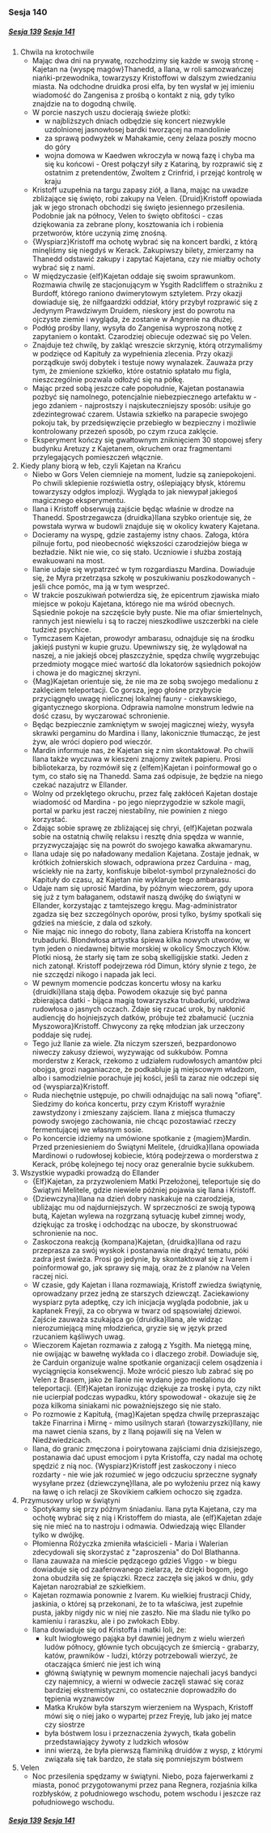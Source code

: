 ### Sesja 140
##### [Sesja 139](#sesja-139) [Sesja 141](#sesja-141)
1. Chwila na krotochwile
   - Mając dwa dni na prywatę, rozchodzimy się każde w swoją stronę - Kajetan na {wyspę magów}Thanedd, a Ilana, w roli samozwańczej niańki-przewodnika, towarzyszy Kristoffowi w dalszym zwiedzaniu miasta. Na odchodne druidka prosi elfa, by ten wysłał w jej imieniu wiadomość do Zangenisa z prośbą o kontakt z nią, gdy tylko znajdzie na to dogodną chwilę.
   - W porcie naszych uszu docierają świeże plotki:
     - w najbliższych dniach odbędzie się koncert niezwykle uzdolnionej jasnowłosej bardki tworzącej na mandolinie
     - za sprawą podwyżek w Mahakamie, ceny żelaza poszły mocno do góry
     - wojna domowa w Kaedwen wkroczyła w nową fazę i chyba ma się ku końcowi - Orest połączył siły z Katariną, by rozprawić się z ostatnim z pretendentów, Zwoltem z Crinfrid, i przejąć kontrolę w kraju
   - Kristoff uzupełnia na targu zapasy ziół, a Ilana, mając na uwadze zbliżające się święto, robi zakupy na Velen. {Druid}Kristoff opowiada jak w jego stronach obchodzi się święto jesiennego przesilenia. Podobnie jak na północy, Velen to święto obfitości - czas dziękowania za zebrane plony, kosztowania ich i robienia przetworów, które uczynią zimę znośną.
   - {Wyspiarz}Kristoff ma ochotę wybrać się na koncert bardki, z którą minęliśmy się niegdyś w Kerack. Zakupiwszy bilety, zmierzamy na Thanedd odstawić zakupy i zapytać Kajetana, czy nie miałby ochoty wybrać się z nami.
   - W międzyczasie {elf}Kajetan oddaje się swoim sprawunkom. Rozmawia chwilę ze stacjonującym w Ysgith Radcliffem o strażniku z Burdoff, którego raniono dwimerytowym sztyletem. Przy okazji dowiaduje się, że nilfgaardzki oddział, który przybył rozprawić się z Jedynym Prawdziwym Druidem, nieskory jest do powrotu na ojczyste ziemie i wygląda, że zostanie w Angrenie na dłużej.
   - Podłóg prośby Ilany, wysyła do Zangenisa wyproszoną notkę z zapytaniem o kontakt. Czarodziej obiecuje odezwać się po Velen.
   - Znajduje też chwilę, by zakląć wreszcie skrzynię, którą otrzymaliśmy w podzięce od Kapituły za wypełnienia zlecenia. Przy okazji porządkuje swój dobytek i testuje nowy wynalazek. Zauważa przy tym, że zmienione szkiełko, które ostatnio spłatało mu figla, nieszczególnie pozwala odłożyć się na półkę.
   - Mając przed sobą jeszcze całe popołudnie, Kajetan postanawia pozbyć się namolnego, potencjalnie niebezpiecznego artefaktu w - jego zdaniem - najprostszy i najskuteczniejszy sposób: usiłuje go zdezintegrować czarem. Ustawia szkiełko na parapecie swojego pokoju tak, by przedsięwzięcie przebiegło w bezpieczny i możliwie kontrolowany przezeń sposób, po czym rzuca zaklęcie.
   - Eksperyment kończy się gwałtownym zniknięciem 30 stopowej sfery budynku Aretuzy z Kajetanem, okruchem oraz fragmentami przylegających pomieszczeń włącznie.
2. Kiedy plany biorą w łeb, czyli Kajetan na Krańcu
   - Niebo w Gors Velen ciemnieje na moment, ludzie są zaniepokojeni. Po chwili sklepienie rozświetla ostry, oślepiający błysk, któremu towarzyszy odgłos implozji. Wygląda to jak niewypał jakiegoś magicznego eksperymentu.
   - Ilana i Kristoff obserwują zajście będąc właśnie w drodze na Thanedd. Spostrzegawcza {druidka}Ilana szybko orientuje się, że powstała wyrwa w budowli znajduje się w okolicy kwatery Kajetana.
   - Docieramy na wyspę, gdzie zastajemy istny chaos. Załoga, która pilnuje fortu, pod nieobecność większości czarodziejów biega w bezładzie. Nikt nie wie, co się stało. Uczniowie i służba zostają ewakuowani na most.
   - Ilanie udaje się wypatrzeć w tym rozgardiaszu Mardina. Dowiaduje się, że Myra przetrząsa szkołę w poszukiwaniu poszkodowanych - jeśli chce pomóc, ma ją w tym wesprzeć.
   - W trakcie poszukiwań potwierdza się, że epicentrum zjawiska miało miejsce w pokoju Kajetana, którego nie ma wśród obecnych. Sąsiednie pokoje na szczęście były puste. Nie ma ofiar śmiertelnych, rannych jest niewielu i są to raczej nieszkodliwe uszczerbki na ciele tudzież psychice.
   - Tymczasem Kajetan, prowodyr ambarasu, odnajduje się na środku jakiejś pustyni w kupie gruzu. Upewniwszy się, że wylądował na naszej, a nie jakiejś obcej płaszczyźnie, spędza chwilę wygrzebując przedmioty mogące mieć wartość dla lokatorów sąsiednich pokojów i chowa je do magicznej skrzyni.
   - {Mag}Kajetan orientuje się, że nie ma ze sobą swojego medalionu z zaklęciem teleportacji. Co gorsza, jego głośne przybycie przyciągnęło uwagę nielicznej lokalnej fauny - ciekawskiego, gigantycznego skorpiona. Odprawia namolne monstrum ledwie na dość czasu, by wyczarować schronienie.
   - Będąc bezpiecznie zamkniętym w swojej magicznej wieży, wysyła skrawki pergaminu do Mardina i Ilany, lakonicznie tłumacząc, że jest żyw, ale wróci dopiero pod wieczór.
   - Mardin informuje nas, że Kajetan się z nim skontaktował. Po chwili Ilana także wyczuwa w kieszeni znajomy zwitek papieru. Prosi bibliotekarza, by rozmówił się z {elfem}Kajetan i poinformował go o tym, co stało się na Thanedd. Sama zaś odpisuje, że będzie na niego czekać nazajutrz w Ellander.
   - Wolny od przeklętego okruchu, przez falę zakłóceń Kajetan dostaje wiadomość od Mardina - po jego nieprzygodzie w szkole magii, portal w parku jest raczej niestabilny, nie powinien z niego korzystać.
   - Zdając sobie sprawę ze zbliżającej się chryi, {elf}Kajetan pozwala sobie na ostatnią chwilę relaksu i resztę dnia spędza w wannie, przyzwyczajając się na powrót do swojego kawałka akwamarynu.
   - Ilana udaje się po naładowany medalion Kajetana. Zostaje jednak, w krótkich żołnierskich słowach, odprawiona przez Carduina - mag, wściekły nie na żarty, konfiskuje bibelot-symbol przynależności do Kapituły do czasu, aż Kajetan nie wyklaruje tego ambarasu.
   - Udaje nam się uprosić Mardina, by późnym wieczorem, gdy upora się już z tym bałaganem, odstawił naszą dwójkę do świątyni w Ellander, korzystając z tamtejszego kręgu. Mag-administrator zgadza się bez szczególnych oporów, prosi tylko, byśmy spotkali się gdzieś na mieście, z dala od szkoły.
   - Nie mając nic innego do roboty, Ilana zabiera Kristoffa na koncert trubadurki. Blondwłosa artystka śpiewa kilka nowych utworów, w tym jeden o niedawnej bitwie morskiej w okolicy Smoczych Kłów. Plotki niosą, że starły się tam ze sobą skelligijskie statki. Jeden z nich zatonął. Kristoff podejrzewa ród Dimun, który słynie z tego, że nie szczędzi nikogo i napada jak leci.
   - W pewnym momencie podczas koncertu włosy na karku {druidki}Ilana stają dęba. Powodem okazuje się być panna zbierająca datki - bijąca magią towarzyszka trubadurki, urodziwa rudowłosa o jasnych oczach. Zdaje się rzucać urok, by nakłonić audiencję do hojniejszych datków, próbuje też zbałamucić {ucznia Myszowora}Kristoff. Chwycony za rękę młodzian jak urzeczony poddaje się rudej.
   - Tego już Ilanie za wiele. Zła niczym szerszeń, bezpardonowo niweczy zakusy dziewoi, wyzywając od sukkubów. Pomna morderstw z Kerack, rzekomo z udziałem rudowłosych amantów płci obojga, grozi naganiaczce, że podkabluje ją miejscowym władzom, albo i samodzielnie porachuje jej kości, jeśli ta zaraz nie odczepi się od {wyspiarza}Kristoff.
   - Ruda niechętnie ustępuje, po chwili odnajdując na sali nową "ofiarę". Siedzimy do końca koncertu, przy czym Kristoff wyraźnie zawstydzony i zmieszany zajściem. Ilana z miejsca tłumaczy powody swojego zachowania, nie chcąc pozostawiać rzeczy fermentującej we własnym sosie.
   - Po koncercie idziemy na umówione spotkanie z {magiem}Mardin. Przed przeniesieniem do Świątyni Melitele, {druidka}Ilana opowiada Mardinowi o rudowłosej kobiecie, którą podejrzewa o morderstwa z Kerack, próbę kolejnego tej nocy oraz generalnie bycie sukkubem.
3. Wszystkie wypadki prowadzą do Ellander
   - {Elf}Kajetan, za przyzwoleniem Matki Przełożonej, teleportuje się do Świątyni Melitele, gdzie niewiele później pojawia się Ilana i Kristoff.
   - {Dziewczyna}Ilana na dzień dobry naskakuje na czarodzieja, ubliżając mu od najdurniejszych. W sprzeczności ze swoją typową butą, Kajetan wylewa na rozgrzaną sytuację kubeł zimnej wody, dziękując za troskę i odchodząc na ubocze, by skonstruować schronienie na noc.
   - Zaskoczona reakcją {kompana}Kajetan, {druidka}Ilana od razu przeprasza za swój wyskok i postanawia nie drążyć tematu, póki zadra jest świeża. Prosi go jedynie, by skontaktował się z Ivarem i poinformował go, jak sprawy się mają, oraz że z planów na Velen raczej nici.
   - W czasie, gdy Kajetan i Ilana rozmawiają, Kristoff zwiedza świątynię, oprowadzany przez jedną ze starszych dziewcząt. Zaciekawiony wyspiarz pyta adeptkę, czy ich inicjacja wygląda podobnie, jak u kapłanek Freyji, za co obrywa w twarz od spąsowiałej dziewoi. Zajście zauważa szukająca go {druidka}Ilana, ale widząc nierozumiejącą minę młodzieńca, gryzie się w język przed rzucaniem kąśliwych uwag.
   - Wieczorem Kajetan rozmawia z załogą z Ysgith. Ma nietęgą minę, nie owijając w bawełnę wykłada co i dlaczego zrobił. Dowiaduje się, że Carduin organizuje walne spotkanie organizacji celem osądzenia i wyciągnięcia konsekwencji. Może wrócić pieszo lub zabrać się po Velen z Brasem, jako że Ilanie nie wydano jego medalionu do teleportacji. {Elf}Kajetan ironizując dziękuje za troskę i pyta, czy nikt nie ucierpiał podczas wypadku, który spowodował - okazuje się że poza kilkoma siniakami nic poważniejszego się nie stało.
   - Po rozmowie z Kapitułą, {mag}Kajetan spędza chwilę przepraszając także Finarrina i Mirnę - mimo usilnych starań {towarzyszki}Ilany, nie ma nawet cienia szans, by z Ilaną pojawili się na Velen w Niedźwiedzicach.
   - Ilana, do granic zmęczona i poirytowana zajściami dnia dzisiejszego, postanawia dać upust emocjom i pyta Kristoffa, czy nadal ma ochotę spędzić z nią noc. {Wyspiarz}Kristoff jest zaskoczony i nieco rozdarty - nie wie jak rozumieć w jego odczuciu sprzeczne sygnały wysyłane przez {dziewczynę}Ilana, ale po wyłożeniu przez nią kawy na ławę o ich relacji ze Skovikiem całkiem ochoczo się zgadza.
4. Przymusowy urlop w świątyni
   - Spotykamy się przy późnym śniadaniu. Ilana pyta Kajetana, czy ma ochotę wybrać się z nią i Kristoffem do miasta, ale {elf}Kajetan zdaje się nie mieć na to nastroju i odmawia. Odwiedzają więc Ellander tylko w dwójkę.
   - Płomienna Różyczka zmieniła właścicieli - Maria i Walerian zdecydowali się skorzystać z "zaproszenia" do Dol Blathanna.
   - Ilana zauważa na mieście pędzącego gdzieś Viggo - w biegu dowiaduje się od zaaferowanego zielarza, że dzięki bogom, jego żona obudziła się ze śpiączki. Rzecz zaczęła się jakoś w dniu, gdy Kajetan narozrabiał ze szkiełkiem.
   - Kajetan rozmawia ponownie z Ivarem. Ku wielkiej frustracji Chidy, jaskinia, o której są przekonani, że to ta właściwa, jest zupełnie pusta, jakby nigdy nic w niej nie zaszło. Nie ma śladu nie tylko po kamieniu i raraszku, ale i po zwłokach Ebby.
   - Ilana dowiaduje się od Kristoffa i matki Ioli, że:
     - kult lwiogłowego pająka był dawniej jednym z wielu wierzeń ludów północy, głównie tych obcujących ze śmiercią - grabarzy, katów, prawników - ludzi, którzy potrzebowali wierzyć, że otaczająca śmierć nie jest ich winą
     - główną świątynię w pewnym momencie najechali jacyś bandyci czy najemnicy, a wierni w odwecie zaczęli stawać się coraz bardziej ekstremistyczni, co ostatecznie doprowadziło do tępienia wyznawców
     - Matka Kruków była starszym wierzeniem na Wyspach, Kristoff mówi się o niej jako o wypartej przez Freyję, lub jako jej matce czy siostrze
     - była bóstwem losu i przeznaczenia żywych, tkała gobelin przedstawiający żywoty z ludzkich włosów
     - inni wierzą, że była pierwszą flaminiką druidów z wysp, z którymi związała się tak bardzo, że stała się pomniejszym bóstwem
5. Velen
   - Noc przesilenia spędzamy w świątyni. Niebo, poza fajerwerkami z miasta, ponoć przygotowanymi przez pana Regnera, rozjaśnia kilka rozbłysków, z południowego wschodu, potem wschodu i jeszcze raz południowego wschodu.

##### [Sesja 139](#sesja-139) [Sesja 141](#sesja-141)
